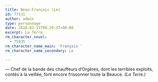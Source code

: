```yaml
---
title: Beau-François (Le)
id: 77131
author: admin
type: personnage
date: 2010-02-15T08:29:37+00:00
excerpt: La Terre
rm_character_novel:
  - 75935
rm_character_name_main: 'François '
rm_character_name_secondary: Le

---
```

— Chef de la bande des chauffeurs d&rsquo;Orgères, dont les terribles exploits, contés à la veillée, font encore frissonner toute la Beauce. _(La Terre.)_